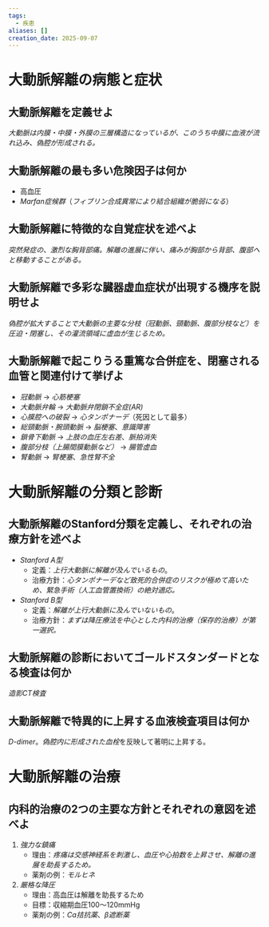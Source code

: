 ```yaml
---
tags:
  - 疾患
aliases: []
creation_date: 2025-09-07
---
```

# 大動脈解離の病態と症状
## 大動脈解離を定義せよ
*大動脈は内膜・中膜・外膜の三層構造になっているが、このうち中膜に血液が流れ込み、偽腔が形成される。*

## 大動脈解離の最も多い危険因子は何か
- 高血圧
- *Marfan症候群*（*フィブリン合成異常により結合組織が脆弱になる*）

## 大動脈解離に特徴的な自覚症状を述べよ
*突然発症の、激烈な胸背部痛。解離の進展に伴い、痛みが胸部から背部、腹部へと移動することがある。*

## 大動脈解離で多彩な臓器虚血症状が出現する機序を説明せよ
*偽腔が拡大することで大動脈の主要な分枝（冠動脈、頸動脈、腹部分枝など）を圧迫・閉塞し、その灌流領域に虚血が生じるため。*

## 大動脈解離で起こりうる重篤な合併症を、閉塞される血管と関連付けて挙げよ
- *冠動脈* → *心筋梗塞*
- *大動脈弁輪* → *大動脈弁閉鎖不全症(AR)*
- *心膜腔への破裂* → *心タンポナーデ*（死因として最多）
- *総頸動脈・腕頭動脈* → *脳梗塞*、*意識障害*
- *鎖骨下動脈* → *上肢の血圧左右差*、*脈拍消失*
- *腹部分枝（上腸間膜動脈など）* → *腸管虚血*
- *腎動脈* → *腎梗塞*、*急性腎不全*

# 大動脈解離の分類と診断
## 大動脈解離のStanford分類を定義し、それぞれの治療方針を述べよ
- *Stanford A型*
	- 定義：*上行大動脈に解離が及んでいるもの*。
	- 治療方針：*心タンポナーデなど致死的合併症のリスクが極めて高いため、緊急手術（人工血管置換術）の絶対適応。*
- *Stanford B型*
	- 定義：*解離が上行大動脈に及んでいないもの*。
	- 治療方針：*まずは降圧療法を中心とした内科的治療（保存的治療）が第一選択。*

## 大動脈解離の診断においてゴールドスタンダードとなる検査は何か
*造影CT検査*

## 大動脈解離で特異的に上昇する血液検査項目は何か
*D-dimer*。*偽腔内に形成された血栓*を反映して著明に上昇する。

# 大動脈解離の治療
## 内科的治療の2つの主要な方針とそれぞれの意図を述べよ
1.  *強力な鎮痛*
	- 理由：*疼痛は交感神経系を刺激し、血圧や心拍数を上昇させ、解離の進展を助長するため。*
	- 薬剤の例：*モルヒネ*
2.  *厳格な降圧*
	- 理由：高血圧は解離を助長するため
	- 目標：収縮期血圧100〜120mmHg
	- 薬剤の例：*Ca拮抗薬*、*β遮断薬*